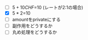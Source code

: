 - [ ] $5+10CHF=$10 (レートが2:1の場合)
- [x] $5*2=$10
- [ ] amountをprivateにする
- [ ] 副作用をどうするか
- [ ] 丸め処理をどうするか